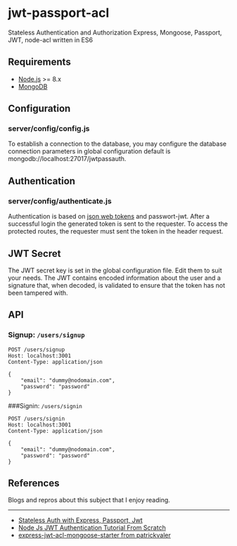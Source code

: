 
# jwt-passport-acl
Stateless Authentication and Authorization Express, Mongoose, Passport, JWT, node-acl written in ES6

## Requirements
- [Node.js]("https://nodejs.org/") >= 8.x
- [MongoDB]("https://docs.mongodb.com/manual/installation/")

## Configuration
### server/config/config.js
To establish a connection to the database, you may configure the database connection parameters in global configuration 
default is mongodb://localhost:27017/jwtpassauth.

## Authentication
### server/config/authenticate.js
Authentication is based on [json web tokens]("https://jwt.io") and passwort-jwt.
After a successful login the generated token is sent to the requester. To access the protected routes, the requester must sent the token in the header request.

## JWT Secret
The JWT secret key is set in the global configuration file. Edit them to suit your needs.
The JWT contains encoded information about the user and a signature that, when decoded, is validated to ensure that the token has not been tampered with.

## API
### Signup: `/users/signup`
```
POST /users/signup
Host: localhost:3001
Content-Type: application/json

{
    "email": "dummy@nodomain.com",
    "password": "password"
}
```
###Signin: `/users/signin`
```
POST /users/signin
Host: localhost:3001
Content-Type: application/json

{
    "email": "dummy@nodomain.com",
    "password": "password"
}
```



## References  
Blogs and repros about this subject that I enjoy reading.    
***


* [Stateless Auth with Express, Passport, Jwt](https://medium.com/@paul.allies/stateless-auth-with-express-passport-jwt-7a55ffae0a5c)   
* [Node Js JWT Authentication Tutorial From Scratch](https://appdividend.com/2018/02/07/node-js-jwt-authentication-tutorial-scratch)   
* [express-jwt-acl-mongoose-starter from patrickvaler](https://github.com/patrickvaler/express-jwt-acl-mongoose-starter)  

